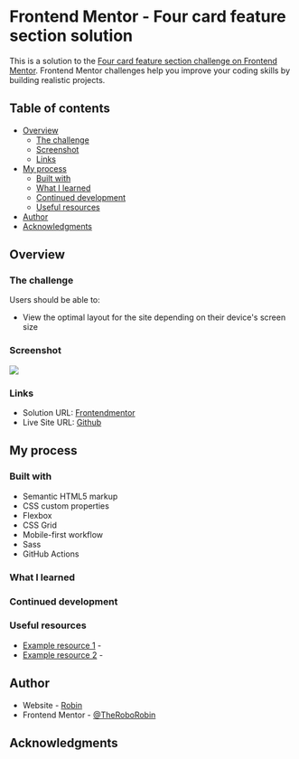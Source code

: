 # Frontend Mentor - Four card feature section solution

This is a solution to the [Four card feature section challenge on Frontend Mentor](https://www.frontendmentor.io/challenges/four-card-feature-section-weK1eFYK). Frontend Mentor challenges help you improve your coding skills by building realistic projects.

## Table of contents

- [Overview](#overview)
  - [The challenge](#the-challenge)
  - [Screenshot](#screenshot)
  - [Links](#links)
- [My process](#my-process)
  - [Built with](#built-with)
  - [What I learned](#what-i-learned)
  - [Continued development](#continued-development)
  - [Useful resources](#useful-resources)
- [Author](#author)
- [Acknowledgments](#acknowledgments)

## Overview

### The challenge

Users should be able to:

- View the optimal layout for the site depending on their device's screen size

### Screenshot

![](./screenshot.jpg)

### Links

- Solution URL: [Frontendmentor](https://www.frontendmentor.io/solutions/product-preview-card-component-LLCf8wjyko)
- Live Site URL: [Github](https://github.com/TheRoboRobin/Frontend-Mentor-Product-Preview-Card)

## My process

### Built with

- Semantic HTML5 markup
- CSS custom properties
- Flexbox
- CSS Grid
- Mobile-first workflow
- Sass
- GitHub Actions

### What I learned

### Continued development

### Useful resources

- [Example resource 1](https://www.example.com) -
- [Example resource 2](https://www.example.com) -

## Author

- Website - [Robin](https://github.com/TheRoboRobin)
- Frontend Mentor - [@TheRoboRobin](https://www.frontendmentor.io/profile/TheRoboRobin)

## Acknowledgments
